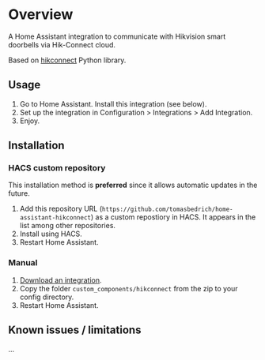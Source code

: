 # Overview

A Home Assistant integration to communicate with Hikvision smart doorbells via Hik-Connect cloud.

Based on [hikconnect](https://github.com/tomasbedrich/hikconnect) Python library.


## Usage

1. Go to Home Assistant.
   Install this integration (see below).
2. Set up the integration in Configuration > Integrations > Add Integration.
3. Enjoy.


## Installation

### HACS custom repository

This installation method is **preferred** since it allows automatic updates in the future.

1. Add this repository URL (`https://github.com/tomasbedrich/home-assistant-hikconnect`) as a custom repostiory in HACS.
   It appears in the list among other repositories.
2. Install using HACS.
3. Restart Home Assistant.

### Manual
1. [Download an integration](https://github.com/tomasbedrich/home-assistant-hikconnect/archive/master.zip).
2. Copy the folder `custom_components/hikconnect` from the zip to your config directory.
3. Restart Home Assistant.


## Known issues / limitations

...
